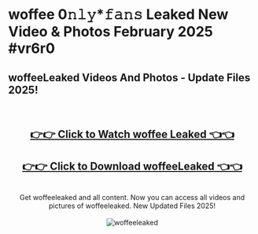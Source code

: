 # woffee 0𝚗𝚕𝚢*𝚏𝚊𝚗𝚜 Leaked New Video & Photos February 2025 #vr6r0

<h2>woffeeLeaked Videos And Photos - Update Files 2025!</h2>
<br>
<div align="center">
<h2><a href="https://mediaupload.pro?title=woffee&ref=11F" rel="nofollow">👉👉 Click to Watch woffee Leaked 👈👈</a></h2>
<h2><a href="https://mediaupload.pro?title=woffee&ref=11F" rel="nofollow">👉👉 Click to Download woffeeLeaked 👈👈</a></h2>
<br>
Get woffeeleaked and all content. Now you can access all videos and pictures of woffeeleaked. New Updated Files 2025!
<br>
<br>
<a href="https://mediaupload.pro?title=woffee&ref=11F" rel="nofollow" data-target="animated-image.originalLink"><img src="https://i.ibb.co/Gkj2r4b/banner.png" alt="woffeeleaked" style="max-width: 100%; display: inline-block;" data-target="animated-image.originalImage"></a>
</div>
<br>

